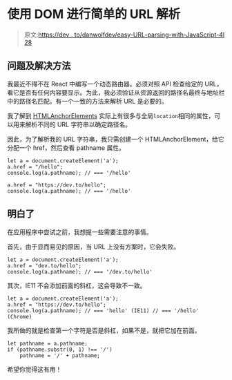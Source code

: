 # 使用 DOM 进行简单的 URL 解析

> 原文:[https://dev . to/danwolfdev/easy-URL-parsing-with-JavaScript-4l 28](https://dev.to/danwolfdev/easy-url-parsing-with-javascript-4l28)

## [](#problem-and-solution)问题及解决方法

我最近不得不在 React 中编写一个动态路由器。必须对照 API 检查给定的 URL，看它是否有任何内容要显示。为此，我必须验证从资源返回的路径名最终与地址栏中的路径名匹配。有一个一致的方法来解析 URL 是必要的。

我了解到 [HTMLAnchorElements](https://developer.mozilla.org/en-US/docs/Web/API/HTMLAnchorElement) 实际上有很多与全局`location`相同的属性，可以用来解析不同的 URL 字符串以确定路径名。

因此，为了解析我的 URL 字符串，我只需创建一个 HTMLAnchorElement，给它分配一个 href，然后查看 pathname 属性。

```
let a = document.createElement('a');
a.href = "/hello";
console.log(a.pathname); // === '/hello'

a.href = "https://dev.to/hello";
console.log(a.pathname); // === '/hello' 
```

## [](#gotchas)明白了

在应用程序中尝试之前，我想提一些需要注意的事情。

首先，由于显而易见的原因，当 URL 上没有方案时，它会失败。

```
let a = document.createElement('a');
a.href = "dev.to/hello";
console.log(a.pathname); // === '/dev.to/hello' 
```

其次，IE11 不会添加前面的斜杠，这会导致不一致。

```
let a = document.createElement('a');
a.href = "https://dev.to/hello";
console.log(a.pathname); // === 'hello' (IE11) // === '/hello' (Chrome) 
```

我所做的就是检查第一个字符是否是斜杠，如果不是，就把它加在前面。

```
let pathname = a.pathname;
if (pathname.substr(0, 1) !== '/')
    pathname = '/' + pathname; 
```

希望你觉得这有用！